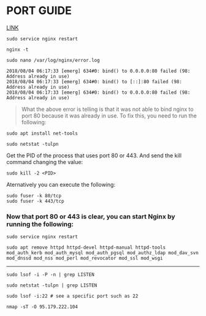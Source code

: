 # PORT GUIDE
[LINK](https://stackoverflow.com/questions/35868976/nginx-service-failed-because-the-control-process-exited)
```
sudo service nginx restart
```
```
nginx -t
```
```
sudo nano /var/log/nginx/error.log
```
```
2018/08/04 06:17:33 [emerg] 634#0: bind() to 0.0.0.0:80 failed (98: Address already in use)
2018/08/04 06:17:33 [emerg] 634#0: bind() to [::]:80 failed (98: Address already in use)
2018/08/04 06:17:33 [emerg] 634#0: bind() to 0.0.0.0:80 failed (98: Address already in use)
```
>What the above error is telling is that it was not able to bind nginx to port 80 because it was already in use.
>To fix this, you need to run the following:
```
sudo apt install net-tools
```
```
sudo netstat -tulpn
```
Get the PID of the process that uses port 80 or 443. And send the kill command changing the <PID> value:
```
sudo kill -2 <PID>
```
Aternatively you can execute the following:
```
sudo fuser -k 80/tcp
sudo fuser -k 443/tcp
```
### Now that port 80 or 443 is clear, you can start Nginx by running the following:
```
sudo service nginx restart
```
```
sudo apt remove httpd httpd-devel httpd-manual httpd-tools mod_auth_kerb mod_auth_mysql mod_auth_pgsql mod_authz_ldap mod_dav_svn mod_dnssd mod_nss mod_perl mod_revocator mod_ssl mod_wsgi
```
___
```
sudo lsof -i -P -n | grep LISTEN
```
```
sudo netstat -tulpn | grep LISTEN

```  
  ```
  sudo lsof -i:22 # see a specific port such as 22
  ```
  ```
  nmap -sT -O 95.179.222.104 
  ```
